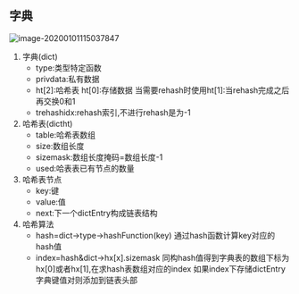 ## 字典

![image-20200101115037847](https://note.youdao.com/yws/public/resource/4762addbbb207565dafe6a1264ea04a1/xmlnote/2C24DE4DD6F34E8D8821F04A7D95CA46/8995)

1. 字典(dict)
   - type:类型特定函数
   - privdata:私有数据
   - ht[2]:哈希表  ht[0]:存储数据  当需要rehash时使用ht[1]:当rehash完成之后再交换0和1
   - trehashidx:rehash索引,不进行rehash是为-1
2. 哈希表(dictht)
   - table:哈希表数组
   - size:数组长度
   - sizemask:数组长度掩码=数组长度-1
   - used:哈表表已有节点的数量
3. 哈希表节点
   - key:键
   - value:值
   - next:下一个dictEntry构成链表结构
4. 哈希算法
   - hash=dict->type->hashFunction(key) 通过hash函数计算key对应的hash值
   - index=hash&dict->hx[x].sizemask 同构hash值得到字典表的数组下标为hx[0]或者hx[1],在求hash表数组对应的index 如果index下存储dictEntry字典键值对则添加到链表头部